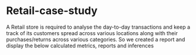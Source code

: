# Retail-case-study
A Retail store is required to analyse the day-to-day transactions and keep a track of its customers  spread across various locations along with their purchases/returns across various categories.  So we created a report and display the below calculated metrics, reports and inferences
